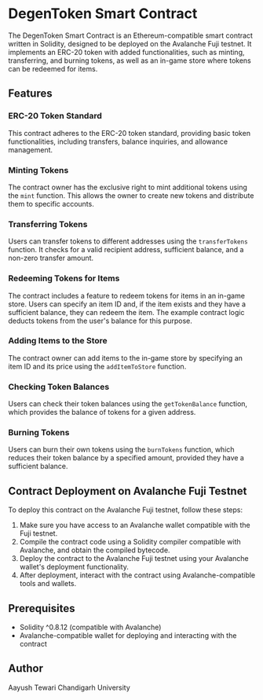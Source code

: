 # DegenToken Smart Contract 

The DegenToken Smart Contract is an Ethereum-compatible smart contract written in Solidity, designed to be deployed on the Avalanche Fuji testnet. It implements an ERC-20 token with added functionalities, such as minting, transferring, and burning tokens, as well as an in-game store where tokens can be redeemed for items.

## Features

### ERC-20 Token Standard

This contract adheres to the ERC-20 token standard, providing basic token functionalities, including transfers, balance inquiries, and allowance management.

### Minting Tokens

The contract owner has the exclusive right to mint additional tokens using the `mint` function. This allows the owner to create new tokens and distribute them to specific accounts.

### Transferring Tokens

Users can transfer tokens to different addresses using the `transferTokens` function. It checks for a valid recipient address, sufficient balance, and a non-zero transfer amount.

### Redeeming Tokens for Items

The contract includes a feature to redeem tokens for items in an in-game store. Users can specify an item ID and, if the item exists and they have a sufficient balance, they can redeem the item. The example contract logic deducts tokens from the user's balance for this purpose.

### Adding Items to the Store

The contract owner can add items to the in-game store by specifying an item ID and its price using the `addItemToStore` function.

### Checking Token Balances

Users can check their token balances using the `getTokenBalance` function, which provides the balance of tokens for a given address.

### Burning Tokens

Users can burn their own tokens using the `burnTokens` function, which reduces their token balance by a specified amount, provided they have a sufficient balance.

## Contract Deployment on Avalanche Fuji Testnet

To deploy this contract on the Avalanche Fuji testnet, follow these steps:

1. Make sure you have access to an Avalanche wallet compatible with the Fuji testnet.
2. Compile the contract code using a Solidity compiler compatible with Avalanche, and obtain the compiled bytecode.
3. Deploy the contract to the Avalanche Fuji testnet using your Avalanche wallet's deployment functionality.
4. After deployment, interact with the contract using Avalanche-compatible tools and wallets.

## Prerequisites

- Solidity ^0.8.12 (compatible with Avalanche)
- Avalanche-compatible wallet for deploying and interacting with the contract

## Author

Aayush Tewari
Chandigarh University
